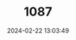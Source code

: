 ---
title: "1087"
category: "Neamblysomus gunningi"
draft: false
date: 2024-02-22 13:03:49
languages:
  English: ["Gunning's Golden Mole"]
---